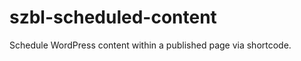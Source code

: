 szbl-scheduled-content
======================

Schedule WordPress content within a published page via shortcode.
